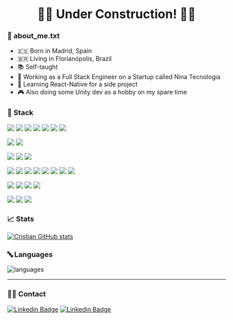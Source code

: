 
<h1 align="center"> 
	👷‍♂️ Under Construction! 👷‍♀️
</h1>

### 📝 about_me.txt

- 🇪🇸 Born in Madrid, Spain
- 🇧🇷 Living in Florianópolis, Brazil
- 📚 Self-taught
- 🔭 Working as a Full Stack Engineer on a Startup called Nina Tecnologia
- 🌱 Learning React-Native for a side project
- 🎮 Also doing some Unity dev as a hobby on my spare time

### 🔋 Stack


[![](https://img.shields.io/badge/-Java-373737?&logo=Java&logoColor=B62829)](#)
[![](https://img.shields.io/badge/-C%23-373737?&logo=C%20sharp&logoColor=68217A)](#)
[![](https://img.shields.io/badge/-JavaScript-373737?&logo=JavaScript&logoColor=ddc508)](#)
[![](https://img.shields.io/badge/-HTML5-373737?&logo=html5)](#)
[![](https://img.shields.io/badge/-CSS-373737?&logo=css3&logoColor=1572B6)](#)
[![](https://img.shields.io/badge/-C-373737?&logo=c)](#)
[![](https://img.shields.io/badge/-C%2B%2B-373737?&logo=c%2B%2B)](#)


[![](https://img.shields.io/badge/-MySql-373737?&logo=MySQL)](#)
[![](https://img.shields.io/badge/-PostgreSql-373737?&logo=postgresql)](#)


[![](https://img.shields.io/badge/-IntellJ-373737?&logo=IntelliJ%20IDEA)](#)
[![](https://img.shields.io/badge/-Rider-373737?&logo=Rider)](#)
[![](https://img.shields.io/badge/-Eclipse-373737?&logo=eclipseide&logoColor=2C2255)](#)


[![](https://img.shields.io/badge/-JQuery-373737?&logo=jquery)](#)
[![](https://img.shields.io/badge/-Bootstrap-373737?&logo=bootstrap)](#)
[![](https://img.shields.io/badge/-Hibernate-373737?&logo=hibernate)](#)
[![](https://img.shields.io/badge/-Swagger-373737?&logo=swagger)](#)
[![](https://img.shields.io/badge/-Selenium-373737?&logo=selenium)](#)
[![](https://img.shields.io/badge/-Node-373737?&logo=node.js)](#)
[![](https://img.shields.io/badge/-React%20Native-373737?&logo=React)](#)
[![](https://img.shields.io/badge/-Spring-373737?&logo=spring)](#)


[![](https://img.shields.io/badge/-Git-373737?&logo=git)](#)
[![](https://img.shields.io/badge/-Github-373737?&logo=github)](#)
[![](https://img.shields.io/badge/-Gitlab-373737?&logo=gitlab)](#)
[![](https://img.shields.io/badge/-SVN-373737?&logo=subversion)](#)


[![](https://img.shields.io/badge/-Unity-373737?&logo=unity)](#)
[![](https://img.shields.io/badge/-3DS%20Max-373737?&logo=autodesk)](#)
[![](https://img.shields.io/badge/-PS-373737?&logo=adobe%20photoshop)](#)

### 📈 Stats 
 
[![Cristian GitHub stats](https://github-readme-stats.vercel.app/api?username=cristiancll&theme=vision-friendly-dark&show_icons=true&custom_title=Cristian%20Github%20Stats&include_all_commits=true)](https://github.com/cristiancll/github-readme-stats)

### 🔤 Languages 
![languages](https://github-readme-stats.vercel.app/api/top-langs/?username=cristiancll&layout=compact&theme=vision-friendly-dark)


<hr>

### 👨‍💻 Contact
[![Linkedin Badge](https://img.shields.io/badge/-LinkedIn-blue?style=flat-square&logo=Linkedin&logoColor=white&link=https://www.linkedin.com/in/cristiancll/)](https://www.linkedin.com/in/cristiancll/)
[![Linkedin Badge](https://img.shields.io/badge/-Twitter-blue?style=flat-square&logo=Twitter&logoColor=white&link=https://twitter.com/cristiancll)](https://twitter.com/cristiancll)
